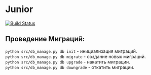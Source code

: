 # Junior

[![Build Status](https://travis-ci.org/honeydev/Junior.svg?branch=master)](https://travis-ci.org/honeydev/Junior)

## Проведение Миграций:
`python src/db_manage.py db init` - инициализация миграций. <br>
`python src/db_manage.py db migrate` - создание новых миграций. <br>
`python src/db_manage.py db upgrade` - накатить миграции. <br>
`python src/db_manage.py db downgrade` - откатить миграции. <br>
